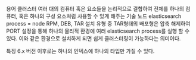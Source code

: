 용어
클러스터
    여러 대의 컴퓨터 혹은 요소들을 논리적으로 결합하여 전체를 하나의 컴퓨터, 혹은 하나의 구성 요소처럼 사용할 수 있게 해주는 기술
노드
    elasticsearch process = node
    RPM, DEB, TAR 설치 유형 중 TAR형태의 배포형은 압축 해제하여 PORT 설정을 통해 하나의 물리적 환경에 여러 elasticsearch process를 실행 할 수 있다.
    이와 같은 환경으로 설치하게 되면 쉽게 클러스터링이 가능하다는 의미이다.

특징
6.x 버전 이후로는 하나의 인덱스에 하나의 타입만 가질 수 있다.

